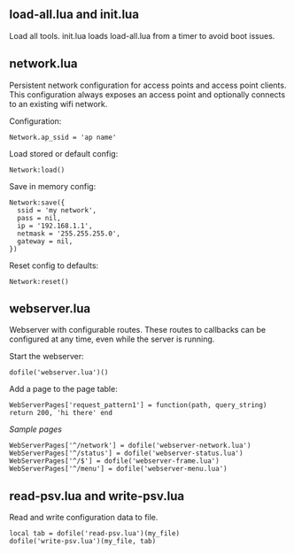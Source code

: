 load-all.lua and init.lua
-------------------------
Load all tools.  init.lua loads load-all.lua from a timer to avoid boot issues.


network.lua
-----------
Persistent network configuration for access points and access point clients.  This configuration always exposes an access point and optionally connects to an existing wifi network.

Configuration:

    Network.ap_ssid = 'ap name'

Load stored or default config:

    Network:load()

Save in memory config:

    Network:save({
      ssid = 'my network',
      pass = nil,
      ip = '192.168.1.1',
      netmask = '255.255.255.0',
      gateway = nil,
    })

Reset config to defaults:

    Network:reset()


webserver.lua
-------------
Webserver with configurable routes.  These routes to callbacks can be configured at any time, even while the server is running.

Start the webserver:

    dofile('webserver.lua')()

Add a page to the page table:

    WebServerPages['request_pattern1'] = function(path, query_string) return 200, 'hi there' end

*Sample pages*

    WebServerPages['^/network'] = dofile('webserver-network.lua')
    WebServerPages['^/status'] = dofile('webserver-status.lua')
    WebServerPages['^/$'] = dofile('webserver-frame.lua')
    WebServerPages['^/menu'] = dofile('webserver-menu.lua')

		
read-psv.lua and write-psv.lua
------------------------------
Read and write configuration data to file.

    local tab = dofile('read-psv.lua')(my_file)
    dofile('write-psv.lua')(my_file, tab)
